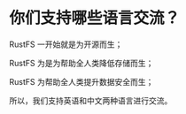 # 你们支持哪些语言交流？

RustFS 一开始就是为开源而生；

RustFS 为是为帮助全人类降低存储而生；

RustFS 为帮助全人类提升数据安全而生；


所以，我们支持英语和中文两种语言进行交流。
